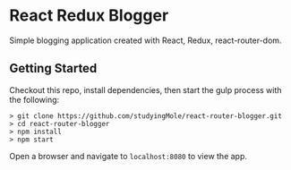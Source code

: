 # React Redux Blogger

Simple blogging application created with React, Redux, react-router-dom.

## Getting Started

Checkout this repo, install dependencies, then start the gulp process with the following:

```shell
> git clone https://github.com/studyingMole/react-router-blogger.git
> cd react-router-blogger
> npm install
> npm start
```

Open a browser and navigate to `localhost:8080` to view the app.
